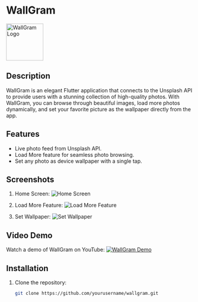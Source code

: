 # WallGram

<img src="assets/icon.png" alt="WallGram Logo" width="100" height="100">

<!-- ![WallGram Logo](assets/icon.png) -->

## Description
WallGram is an elegant Flutter application that connects to the Unsplash API to provide users with a stunning collection of high-quality photos. With WallGram, you can browse through beautiful images, load more photos dynamically, and set your favorite picture as the wallpaper directly from the app.

## Features
- Live photo feed from Unsplash API.
- Load More feature for seamless photo browsing.
- Set any photo as device wallpaper with a single tap.

## Screenshots
1. Home Screen:
   ![Home Screen](assets/home_screen.png)

2. Load More Feature:
   ![Load More Feature](assets/load_more_screen.png)

3. Set Wallpaper:
   ![Set Wallpaper](assets/set_wallpaper_screen.png)

## Video Demo
Watch a demo of WallGram on YouTube:
[![WallGram Demo](https://img.youtube.com/vi/YOUR_VIDEO_ID_HERE/0.jpg)](https://www.youtube.com/watch?v=YOUR_VIDEO_ID_HERE)

## Installation
1. Clone the repository:
   ```bash
   git clone https://github.com/yourusername/wallgram.git
